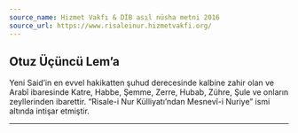 ```yaml
---
source_name: Hizmet Vakfı & DİB asıl nüsha metni 2016
source_url: https://www.risaleinur.hizmetvakfi.org/
---
```

## Otuz Üçüncü Lem’a
Yeni Said’in en evvel hakikatten şuhud derecesinde kalbine zahir olan ve Arabî ibaresinde Katre, Habbe, Şemme, Zerre, Hubab, Zühre, Şule ve onların zeyllerinden ibarettir. “Risale-i Nur Külliyatı’ndan Mesnevî-i Nuriye” ismi altında intişar etmiştir.

***

